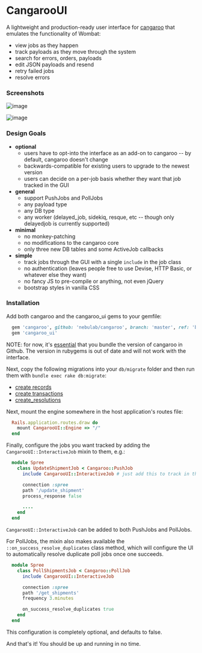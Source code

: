 # CangarooUI

A lightweight and production-ready user interface for [cangaroo](https://github.com/nebulab/cangaroo/) that emulates the functionality of Wombat:

* view jobs as they happen
* track payloads as they move through the system
* search for errors, orders, payloads
* edit JSON payloads and resend
* retry failed jobs
* resolve errors

### Screenshots

![image](https://user-images.githubusercontent.com/7997618/35738958-387e106c-07fe-11e8-8306-9b6b1a83c2fb.png)

![image](https://user-images.githubusercontent.com/7997618/35738996-56de08aa-07fe-11e8-9982-7f38a1c1e917.png)

### Design Goals
* __optional__
   * users have to opt-into the interface as an add-on to cangaroo -- by
     default, cangaroo doesn't change
   * backwards-compatible for existing users to upgrade to the newest version
   * users can decide on a per-job basis whether they want that job tracked in
     the GUI
* __general__
  * support PushJobs and PollJobs
  * any payload type
  * any DB type
  * any worker (delayed_job, sidekiq, resque, etc -- though only delayedjob is
    currently supported)
* __minimal__
  * no monkey-patching
  * no modifications to the cangaroo core
  * only three new DB tables and some ActiveJob callbacks
* __simple__
  * track jobs through the GUI with a single `include` in the job class
  * no authentication (leaves people free to use Devise, HTTP Basic, or whatever
    else they want)
  * no fancy JS to pre-compile or anything, not even jQuery
  * bootstrap styles in vanilla CSS

### Installation

Add both cangaroo and the cangaroo_ui gems to your gemfile:

``` ruby
  gem 'cangaroo', github: 'nebulab/cangaroo', branch: 'master', ref: 'b681d60f4ab40e87781'
  gem 'cangaroo_ui'
```

NOTE: for now, it's
[essential](https://github.com/nebulab/cangaroo/issues/57#issuecomment-367443046)
that you bundle the version of cangaroo in Github. The version in rubygems is
out of date and will not work with the interface.

Next, copy the following migrations into your `db/migrate` folder and then run
them with `bundle exec rake db:migrate`:

* [create
  records](https://github.com/ascensionpress/cangaroo_ui/blob/master/db/migrate/20180126171621_create_records.rb)
* [create
  transactions](https://github.com/ascensionpress/cangaroo_ui/blob/master/db/migrate/20180126204846_create_transactions.rb)
* [create_resolutions](https://github.com/ascensionpress/cangaroo_ui/blob/master/db/migrate/20180205152255_create_cangaroo_resolutions.rb)

Next, mount the engine somewhere in the host application's routes file:

```ruby
  Rails.application.routes.draw do
    mount CangarooUI::Engine => "/"
  end
```

Finally, configure the jobs you want tracked by adding the
`CangarooUI::InteractiveJob` mixin to them, e.g.:

```ruby
  module Spree
    class UpdateShipmentJob < Cangaroo::PushJob
      include CangarooUI::InteractiveJob # just add this to track in the UI!!

      connection :spree
      path '/update_shipment'
      process_response false

      ....
    end
  end
```

`CangarooUI::InteractiveJob` can be added to both PushJobs and PollJobs.

For PollJobs, the mixin also makes available the `::on_success_resolve_duplicates`
class method, which will configure the UI to automatically resolve duplicate
poll jobs once one succeeds.

```ruby
  module Spree
    class PollShipmentsJob < Cangaroo::PollJob
      include CangarooUI::InteractiveJob

      connection :spree
      path '/get_shipments'
      frequency 3.minutes

      on_success_resolve_duplicates true
    end
  end
```

This configuration is completely optional, and defaults to false.

And that's it! You should be up and running in no time.
